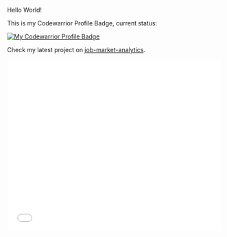 Hello World!

This is my Codewarrior Profile Badge, current status:

[![My Codewarrior Profile Badge](https://www.codewars.com/users/petracarrion/badges/large)](https://www.codewars.com/users/petracarrion)

Check my latest project on [job-market-analytics](https://github.com/petracarrion/job-market-analytics).

<iframe src="/job-market-analytics/slides/" style="width: 500px; height: 400px; border: 0px"></iframe>
